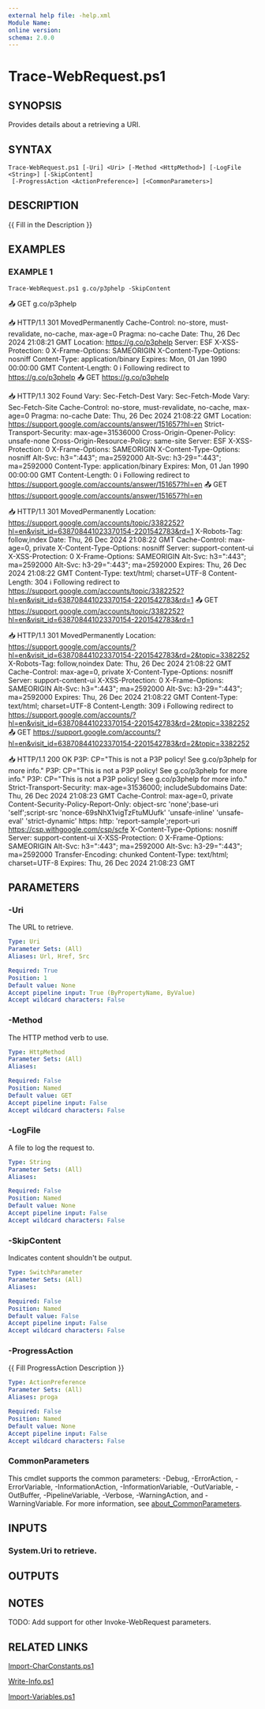 ```yaml
---
external help file: -help.xml
Module Name:
online version:
schema: 2.0.0
---
```


# Trace-WebRequest.ps1

## SYNOPSIS
Provides details about a retrieving a URI.

## SYNTAX

```
Trace-WebRequest.ps1 [-Uri] <Uri> [-Method <HttpMethod>] [-LogFile <String>] [-SkipContent]
 [-ProgressAction <ActionPreference>] [<CommonParameters>]
```

## DESCRIPTION
{{ Fill in the Description }}

## EXAMPLES

### EXAMPLE 1
```
Trace-WebRequest.ps1 g.co/p3phelp -SkipContent
```

📤️ GET g.co/p3phelp

📥️ HTTP/1.1 301 MovedPermanently
Cache-Control: no-store, must-revalidate, no-cache, max-age=0
Pragma: no-cache
Date: Thu, 26 Dec 2024 21:08:21 GMT
Location: https://g.co/p3phelp
Server: ESF
X-XSS-Protection: 0
X-Frame-Options: SAMEORIGIN
X-Content-Type-Options: nosniff
Content-Type: application/binary
Expires: Mon, 01 Jan 1990 00:00:00 GMT
Content-Length: 0
ℹ️ Following redirect to https://g.co/p3phelp
📤️ GET https://g.co/p3phelp

📥️ HTTP/1.1 302 Found
Vary: Sec-Fetch-Dest
Vary: Sec-Fetch-Mode
Vary: Sec-Fetch-Site
Cache-Control: no-store, must-revalidate, no-cache, max-age=0
Pragma: no-cache
Date: Thu, 26 Dec 2024 21:08:22 GMT
Location: https://support.google.com/accounts/answer/151657?hl=en
Strict-Transport-Security: max-age=31536000
Cross-Origin-Opener-Policy: unsafe-none
Cross-Origin-Resource-Policy: same-site
Server: ESF
X-XSS-Protection: 0
X-Frame-Options: SAMEORIGIN
X-Content-Type-Options: nosniff
Alt-Svc: h3=":443"; ma=2592000
Alt-Svc: h3-29=":443"; ma=2592000
Content-Type: application/binary
Expires: Mon, 01 Jan 1990 00:00:00 GMT
Content-Length: 0
ℹ️ Following redirect to https://support.google.com/accounts/answer/151657?hl=en
📤️ GET https://support.google.com/accounts/answer/151657?hl=en

📥️ HTTP/1.1 301 MovedPermanently
Location: https://support.google.com/accounts/topic/3382252?hl=en&visit_id=638708441023370154-2201542783&rd=1
X-Robots-Tag: follow,index
Date: Thu, 26 Dec 2024 21:08:22 GMT
Cache-Control: max-age=0, private
X-Content-Type-Options: nosniff
Server: support-content-ui
X-XSS-Protection: 0
X-Frame-Options: SAMEORIGIN
Alt-Svc: h3=":443"; ma=2592000
Alt-Svc: h3-29=":443"; ma=2592000
Expires: Thu, 26 Dec 2024 21:08:22 GMT
Content-Type: text/html; charset=UTF-8
Content-Length: 304
ℹ️ Following redirect to https://support.google.com/accounts/topic/3382252?hl=en&visit_id=638708441023370154-2201542783&rd=1
📤️ GET https://support.google.com/accounts/topic/3382252?hl=en&visit_id=638708441023370154-2201542783&rd=1

📥️ HTTP/1.1 301 MovedPermanently
Location: https://support.google.com/accounts/?hl=en&visit_id=638708441023370154-2201542783&rd=2&topic=3382252
X-Robots-Tag: follow,noindex
Date: Thu, 26 Dec 2024 21:08:22 GMT
Cache-Control: max-age=0, private
X-Content-Type-Options: nosniff
Server: support-content-ui
X-XSS-Protection: 0
X-Frame-Options: SAMEORIGIN
Alt-Svc: h3=":443"; ma=2592000
Alt-Svc: h3-29=":443"; ma=2592000
Expires: Thu, 26 Dec 2024 21:08:22 GMT
Content-Type: text/html; charset=UTF-8
Content-Length: 309
ℹ️ Following redirect to https://support.google.com/accounts/?hl=en&visit_id=638708441023370154-2201542783&rd=2&topic=3382252
📤️ GET https://support.google.com/accounts/?hl=en&visit_id=638708441023370154-2201542783&rd=2&topic=3382252

📥️ HTTP/1.1 200 OK
P3P: CP="This is not a P3P policy!
See g.co/p3phelp for more info."
P3P: CP="This is not a P3P policy!
See g.co/p3phelp for more info."
P3P: CP="This is not a P3P policy!
See g.co/p3phelp for more info."
Strict-Transport-Security: max-age=31536000; includeSubdomains
Date: Thu, 26 Dec 2024 21:08:23 GMT
Cache-Control: max-age=0, private
Content-Security-Policy-Report-Only: object-src 'none';base-uri 'self';script-src 'nonce-69sNhX1vigTzFtuMUufk' 'unsafe-inline' 'unsafe-eval' 'strict-dynamic' https: http: 'report-sample';report-uri https://csp.withgoogle.com/csp/scfe
X-Content-Type-Options: nosniff
Server: support-content-ui
X-XSS-Protection: 0
X-Frame-Options: SAMEORIGIN
Alt-Svc: h3=":443"; ma=2592000
Alt-Svc: h3-29=":443"; ma=2592000
Transfer-Encoding: chunked
Content-Type: text/html; charset=UTF-8
Expires: Thu, 26 Dec 2024 21:08:23 GMT

## PARAMETERS

### -Uri
The URL to retrieve.

```yaml
Type: Uri
Parameter Sets: (All)
Aliases: Url, Href, Src

Required: True
Position: 1
Default value: None
Accept pipeline input: True (ByPropertyName, ByValue)
Accept wildcard characters: False
```

### -Method
The HTTP method verb to use.

```yaml
Type: HttpMethod
Parameter Sets: (All)
Aliases:

Required: False
Position: Named
Default value: GET
Accept pipeline input: False
Accept wildcard characters: False
```

### -LogFile
A file to log the request to.

```yaml
Type: String
Parameter Sets: (All)
Aliases:

Required: False
Position: Named
Default value: None
Accept pipeline input: False
Accept wildcard characters: False
```

### -SkipContent
Indicates content shouldn't be output.

```yaml
Type: SwitchParameter
Parameter Sets: (All)
Aliases:

Required: False
Position: Named
Default value: False
Accept pipeline input: False
Accept wildcard characters: False
```

### -ProgressAction
{{ Fill ProgressAction Description }}

```yaml
Type: ActionPreference
Parameter Sets: (All)
Aliases: proga

Required: False
Position: Named
Default value: None
Accept pipeline input: False
Accept wildcard characters: False
```

### CommonParameters
This cmdlet supports the common parameters: -Debug, -ErrorAction, -ErrorVariable, -InformationAction, -InformationVariable, -OutVariable, -OutBuffer, -PipelineVariable, -Verbose, -WarningAction, and -WarningVariable. For more information, see [about_CommonParameters](http://go.microsoft.com/fwlink/?LinkID=113216).

## INPUTS

### System.Uri to retrieve.
## OUTPUTS

## NOTES
TODO: Add support for other Invoke-WebRequest parameters.

## RELATED LINKS

[Import-CharConstants.ps1]()

[Write-Info.ps1]()

[Import-Variables.ps1]()

